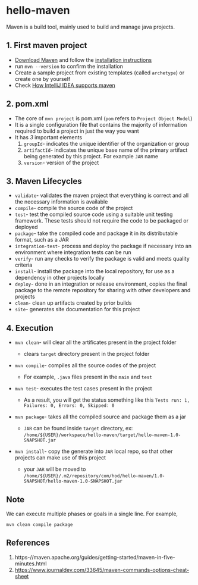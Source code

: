 # hello-maven
Maven is a build tool, mainly used to build and manage java projects.

## 1. First maven project
- [Download Maven](https://maven.apache.org/download.cgi) and follow the [installation instructions](https://maven.apache.org/install.html)
- run ```mvn --version``` to confirm the installation 
- Create a sample project from existing templates (called `archetype`) or create one by yourself
- Check [How IntelliJ IDEA supports maven](https://www.jetbrains.com/help/idea/maven-support.html#create_new_maven_project)

## 2. pom.xml
- The core of `mvn project` is pom.xml (`pom` refers to `Project Object Model`)
- It is a single configuration file that contains the majority of information required to build a project in just the way you want
- It has *3* important elements
    1. `groupId`- indicates the unique identifier of the organization or group
    2. `artifactId`- indicates the unique base name of the primary artifact being generated by this project.
    For example `JAR` name
    3. `version`- version of the project

## 3. Maven Lifecycles
- `validate`- validates the maven project that everything is correct and all the necessary information is available
- `compile`- compile the source code of the project
- `test`- test the compiled source code using a suitable unit testing framework. These tests should not require the code to be packaged or deployed
- `package`- take the compiled code and package it in its distributable format, such as a JAR
- `integration-test`- process and deploy the package if necessary into an environment where integration tests can be run
- `verify`- run any checks to verify the package is valid and meets quality criteria
- `install`- install the package into the local repository, for use as a dependency in other projects locally
- `deploy`- done in an integration or release environment, copies the final package to the remote repository for sharing with other developers and projects
- `clean`- clean up artifacts created by prior builds
- `site`- generates site documentation for this project

## 4. Execution
- ```mvn clean```- will clear all the artificates present in the project folder
    - clears `target` directory present in the project folder

- ```mvn compile```- compiles all the source codes of the project
    - For example, `.java` files present in the `main` and `test`

-  ```mvn test```- executes the test cases present in the project
    - As a result, you will get the status something like this
    ```Tests run: 1, Failures: 0, Errors: 0, Skipped: 0```

- ```mvn package```- takes all the compiled source and package them as a jar
    - `JAR` can be found inside `target` directory, ex: `/home/${USER}/workspace/hello-maven/target/hello-maven-1.0-SNAPSHOT.jar`

- ```mvn install```- copy the generate into `JAR` local repo, so that other projects can make use of this project
    -  your `JAR` will be moved to `/home/${USER}/.m2/repository/com/hod/hello-maven/1.0-SNAPSHOT/hello-maven-1.0-SNAPSHOT.jar`

## Note
We can execute multiple phases or goals in a single line. For example,
```
mvn clean compile package
``` 

## References
1. https-//maven.apache.org/guides/getting-started/maven-in-five-minutes.html
2. https://www.journaldev.com/33645/maven-commands-options-cheat-sheet
